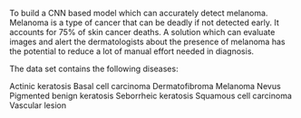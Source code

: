 To build a CNN based model which can accurately detect melanoma. 
Melanoma is a type of cancer that can be deadly if not detected early. 
It accounts for 75% of skin cancer deaths. A solution which can evaluate images and alert the dermatologists 
about the presence of melanoma has the potential to reduce a lot of manual effort needed in diagnosis.

The data set contains the following diseases:

Actinic keratosis
Basal cell carcinoma
Dermatofibroma
Melanoma
Nevus
Pigmented benign keratosis
Seborrheic keratosis
Squamous cell carcinoma
Vascular lesion


